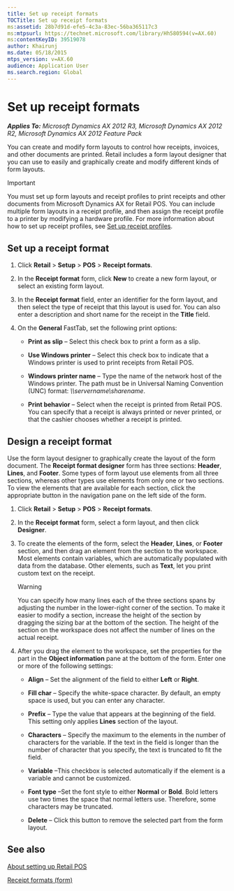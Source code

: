 ```yaml
---
title: Set up receipt formats
TOCTitle: Set up receipt formats
ms:assetid: 28b7d91d-efe5-4c3a-83ec-56ba365117c3
ms:mtpsurl: https://technet.microsoft.com/library/Hh580594(v=AX.60)
ms:contentKeyID: 39519078
author: Khairunj
ms.date: 05/18/2015
mtps_version: v=AX.60
audience: Application User
ms.search.region: Global
---
```


# Set up receipt formats 


_**Applies To:** Microsoft Dynamics AX 2012 R3, Microsoft Dynamics AX 2012 R2, Microsoft Dynamics AX 2012 Feature Pack_

You can create and modify form layouts to control how receipts, invoices, and other documents are printed. Retail includes a form layout designer that you can use to easily and graphically create and modify different kinds of form layouts.


> [!IMPORTANT]
> <P>You must set up form layouts and receipt profiles to print receipts and other documents from Microsoft Dynamics AX for Retail POS. You can include multiple form layouts in a receipt profile, and then assign the receipt profile to a printer by modifying a hardware profile. For more information about how to set up receipt profiles, see <A href="set-up-receipt-profiles.md">Set up receipt profiles</A>.</P>



## Set up a receipt format

1.  Click **Retail** \> **Setup** \> **POS** \> **Receipt formats**.

2.  In the **Receipt format** form, click **New** to create a new form layout, or select an existing form layout.

3.  In the **Receipt format** field, enter an identifier for the form layout, and then select the type of receipt that this layout is used for. You can also enter a description and short name for the receipt in the **Title** field.

4.  On the **General** FastTab, set the following print options:
    
      - **Print as slip** – Select this check box to print a form as a slip.
    
      - **Use Windows printer** – Select this check box to indicate that a Windows printer is used to print receipts from Retail POS.
    
      - **Windows printer name** – Type the name of the network host of the Windows printer. The path must be in Universal Naming Convention (UNC) format: *\\\\servername\\sharename*.
    
      - **Print behavior** – Select when the receipt is printed from Retail POS. You can specify that a receipt is always printed or never printed, or that the cashier chooses whether a receipt is printed.

## Design a receipt format

Use the form layout designer to graphically create the layout of the form document. The **Receipt format designer** form has three sections: **Header**, **Lines**, and **Footer**. Some types of form layout use elements from all three sections, whereas other types use elements from only one or two sections. To view the elements that are available for each section, click the appropriate button in the navigation pane on the left side of the form.

1.  Click **Retail** \> **Setup** \> **POS** \> **Receipt formats**.

2.  In the **Receipt format** form, select a form layout, and then click **Designer**.

3.  To create the elements of the form, select the **Header**, **Lines**, or **Footer** section, and then drag an element from the section to the workspace. Most elements contain variables, which are automatically populated with data from the database. Other elements, such as **Text**, let you print custom text on the receipt.
    

    > [!WARNING]
    > <P>You can specify how many lines each of the three sections spans by adjusting the number in the lower-right corner of the section. To make it easier to modify a section, increase the height of the section by dragging the sizing bar at the bottom of the section. The height of the section on the workspace does not affect the number of lines on the actual receipt.</P>



4.  After you drag the element to the workspace, set the properties for the part in the **Object information** pane at the bottom of the form. Enter one or more of the following settings:
    
      - **Align** – Set the alignment of the field to either **Left** or **Right**.
    
      - **Fill char** – Specify the white-space character. By default, an empty space is used, but you can enter any character.
    
      - **Prefix** – Type the value that appears at the beginning of the field. This setting only applies **Lines** section of the layout.
    
      - **Characters** – Specify the maximum to the elements in the number of characters for the variable. If the text in the field is longer than the number of character that you specify, the text is truncated to fit the field.
    
      - **Variable** –This checkbox is selected automatically if the element is a variable and cannot be customized.
    
      - **Font type** –Set the font style to either **Normal** or **Bold**. Bold letters use two times the space that normal letters use. Therefore, some characters may be truncated.
    
      - **Delete** – Click this button to remove the selected part from the form layout.

## See also

[About setting up Retail POS](about-setting-up-retail-pos.md)

[Receipt formats (form)](https://technet.microsoft.com/library/hh597228\(v=ax.60\))

  


